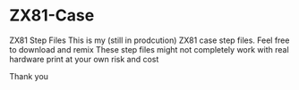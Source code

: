 # ZX81-Case
ZX81 Step Files
This is my (still in prodcution) ZX81 case step files. Feel free to download and remix
These step files might not completely work with real hardware print at your own risk and cost

Thank you
